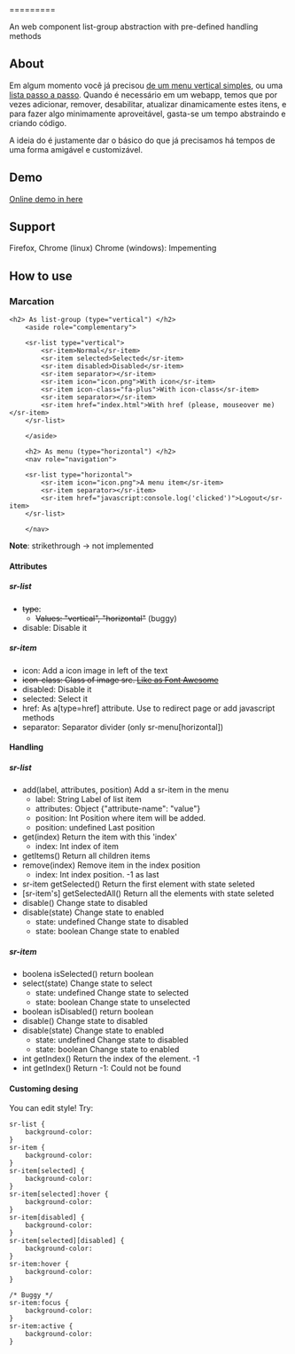 <sr-list>
=========

An web component list-group abstraction with pre-defined handling methods

About
------
Em algum momento você já precisou [de um menu vertical simples](http://getbootstrap.com/components/#list-group), ou uma [lista passo a passo](http://www.polymer-project.org/#learn).
Quando é necessário em um webapp, temos que por vezes adicionar, remover, desabilitar, atualizar dinamicamente estes itens, e para fazer algo minimamente aproveitável, gasta-se um tempo abstraindo e criando código.

A ideia do <sr-list> é justamente dar o básico do que já precisamos há tempos de uma forma amigável e customizável.

Demo
------
[Online demo in here](https://donnot-iberia.codio.io/index.html)

Support
----------
Firefox, Chrome (linux)
Chrome (windows): Impementing

How to use
----------

### Marcation
```hmtl
<h2> As list-group (type="vertical") </h2>
	<aside role="complementary">

	<sr-list type="vertical">
		<sr-item>Normal</sr-item>
		<sr-item selected>Selected</sr-item>
		<sr-item disabled>Disabled</sr-item>
		<sr-item separator></sr-item>
		<sr-item icon="icon.png">With icon</sr-item>
		<sr-item icon-class="fa-plus">With icon-class</sr-item>
		<sr-item separator></sr-item>
		<sr-item href="index.html">With href (please, mouseover me)</sr-item>
	</sr-list>

	</aside>

	<h2> As menu (type="horizontal") </h2>
	<nav role="navigation">

	<sr-list type="horizontal">
		<sr-item icon="icon.png">A menu item</sr-item>
		<sr-item separator></sr-item>
		<sr-item href="javascript:console.log('clicked')">Logout</sr-item>
	</sr-list>

	</nav>

```
__Note__: strikethrough -> not implemented

#### Attributes
##### sr-list
* ~~type~~:
  - ~~Values: "vertical", "horizontal"~~ (buggy)
* disable: Disable it

##### sr-item
* icon: Add a icon image in left of the text
* ~~icon-class: Class of image src. [Like as Font Awesome](http://fortawesome.github.io/Font-Awesome/)~~
* disabled: Disable it
* selected: Select it
* href: As a[type=href] attribute. Use to redirect page or add javascript methods
* separator: Separator divider (only sr-menu[horizontal])

#### Handling
##### sr-list
* add(label, attributes, position) Add a sr-item in the menu
  - label:      String     Label of list item
  - attributes: Object     {"attribute-name": "value"}
  - position:   Int        Position where item will be added.
  - position:   undefined  Last position
* get(index) Return the item with this 'index'
  - index: Int  index of item
* getItems() Return all children items
* remove(index) Remove item in the index position
  - index: Int  index position. -1 as last
* sr-item getSelected() Return the first element with state seleted
* [sr-item's] getSelectedAll() Return all the elements with state seleted
* disable() Change state to disabled
* disable(state) Change state to enabled
  - state: undefined  Change state to disabled
  - state: boolean    Change state to enabled


##### sr-item
* boolena isSelected() return boolean
* select(state) Change state to select
  - state: undefined  Change state to selected
  - state: boolean    Change state to unselected
* boolean isDisabled() return boolean
* disable() Change state to disabled
* disable(state) Change state to enabled
  - state: undefined  Change state to disabled
  - state: boolean    Change state to enabled
* int getIndex() Return the index of the element. -1
* int getIndex() Return -1: Could not be found


#### Customing desing
You can edit style! Try:

```
sr-list {
	background-color:
}
sr-item {
	background-color:
}
sr-item[selected] {
	background-color:
}
sr-item[selected]:hover {
	background-color:
}
sr-item[disabled] {
	background-color:
}
sr-item[selected][disabled] {
	background-color:
}
sr-item:hover {
	background-color:
}

/* Buggy */
sr-item:focus {
	background-color:
}
sr-item:active {
	background-color:
}
```